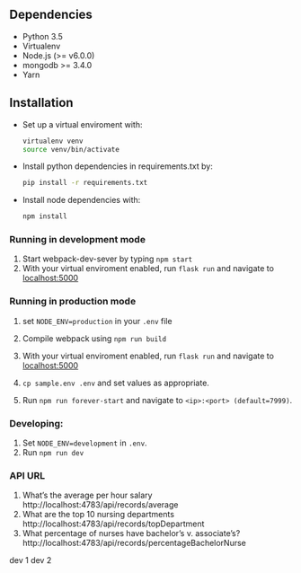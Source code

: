 ## Dependencies
* Python 3.5
* Virtualenv
* Node.js (>= v6.0.0)
* mongodb >= 3.4.0
* Yarn

## Installation
* Set up a virtual enviroment with:
  ```bash
  virtualenv venv
  source venv/bin/activate
  ```
* Install python dependencies in requirements.txt by:
  ```bash
  pip install -r requirements.txt
  ```
* Install node dependencies with:
  ```bash
  npm install
  ```

### Running in development mode
1. Start webpack-dev-sever by typing ```npm start```
2. With your virtual enviroment enabled, run ```flask run``` and navigate to [localhost:5000](http://localhost:5000)

### Running in production mode
1. set `NODE_ENV=production` in your `.env` file
2. Compile webpack using ```npm run build```
3. With your virtual enviroment enabled, run ```flask run``` and navigate to [localhost:5000](http://localhost:5000)


1. ``` cp sample.env .env ``` and set values as appropriate.

2. Run `npm run forever-start` and navigate to `<ip>:<port> (default=7999)`.

###  Developing:
1. Set `NODE_ENV=development` in `.env`.
2. Run `npm run dev`

### API URL
1. What’s the average per hour salary
   http://localhost:4783/api/records/average
2.  What are the top 10 nursing departments
    http://localhost:4783/api/records/topDepartment
3.  What percentage of nurses have bachelor’s v. associate’s?
    http://localhost:4783/api/records/percentageBachelorNurse

dev 1
dev 2